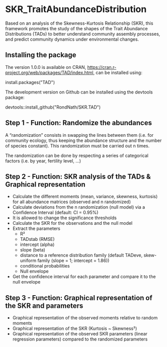 # SKR_TraitAbundanceDistribution

Based on an analysis of the Skewness-Kurtosis Relationship (SKR), this framework promotes the study of the shapes of the Trait Abundance Distributions (TADs) to better understand community assembly processes, and predict community dynamics under environmental changes.

Installing the package
---------------------------------
The version 1.0.0 is available on CRAN, https://cran.r-project.org/web/packages/TAD/index.html, can be installed using:

install.packages("TAD")


The development version on Github can be installed using the devtools package:

devtools::install_github("RondNath/SKR.TAD")


Step 1 - Function: Randomize the abundances
---------------------------------
A “randomization” consists in swapping the lines between them (i.e. for community ecology, thus keeping the abundance structure and the number of species constant). This randomization must be carried out n times.

The randomization can be done by respecting a series of categorical factors (i.e. by year, fertility level, …)


Step 2 - Function: SKR analysis of the TADs & Graphical representation
----------------------------------------------------
-   Calculate the different moments (mean, variance, skewness, kurtosis) for all abundance matrices (observed and n randomized)
-   Calculate deviations from the n randomization (null model) via a Confidence Interval (default: CI = 0.95%)
-   It is allowed to change the significance thresholds
-   Calculate the SKR for the observations and the null model
-   Extract the parameters
    -   R²
    -   TADstab (RMSE)
    -   intercept (alpha)
    -   slope (beta)
    -   distance to a reference distribution family (default TADeve, skew-uniform family (slope = 1; intercept = 1.86))
    -   conditional probabilities
    -   Null envelope
-   Get the confidence interval for each parameter and compare it to the null envelope

  
Step 3 - Function: Graphical representation of the SKR and parameters
----------------------------------------------------
- Graphical representation of the observed moments relative to random moments
- Graphical representation of the SKR (Kurtosis ~ Skewness²)
- Graphical representation of the observed SKR parameters (linear regression parameters) compared to the randomized parameters
